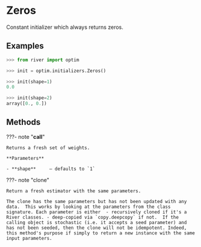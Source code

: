 # Zeros

Constant initializer which always returns zeros.





## Examples

```python
>>> from river import optim

>>> init = optim.initializers.Zeros()

>>> init(shape=1)
0.0

>>> init(shape=2)
array([0., 0.])
```

## Methods

???- note "__call__"

    Returns a fresh set of weights.

    **Parameters**

    - **shape**     – defaults to `1`    
    
???- note "clone"

    Return a fresh estimator with the same parameters.

    The clone has the same parameters but has not been updated with any data.  This works by looking at the parameters from the class signature. Each parameter is either  - recursively cloned if it's a River classes. - deep-copied via `copy.deepcopy` if not.  If the calling object is stochastic (i.e. it accepts a seed parameter) and has not been seeded, then the clone will not be idempotent. Indeed, this method's purpose if simply to return a new instance with the same input parameters.

    
